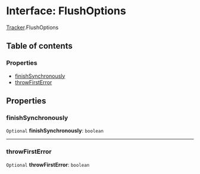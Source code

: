 # Interface: FlushOptions

[Tracker](/en/auto-docs/editor/modules/Tracker.md).FlushOptions

## Table of contents

### Properties

* [finishSynchronously](/en/auto-docs/editor/interfaces/Tracker.FlushOptions.md#finishsynchronously)
* [throwFirstError](/en/auto-docs/editor/interfaces/Tracker.FlushOptions.md#throwfirsterror)

## Properties

### finishSynchronously

`Optional` **finishSynchronously**: `boolean`

***

### throwFirstError

`Optional` **throwFirstError**: `boolean`
